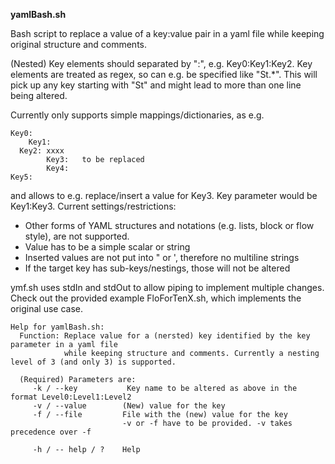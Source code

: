 **yamlBash.sh**

Bash script to replace a value of a key:value pair in a yaml file while 
keeping original structure and comments.

(Nested) Key elements should separated by ":", e.g. Key0:Key1:Key2.
Key elements are treated as regex, so can e.g. be specified like "St.*". This will pick up any
	key starting with "St" and might lead to more than one line being altered. 

Currently only supports simple mappings/dictionaries, as e.g.
	
    Key0:
	    Key1:
      Key2:	xxxx
		    Key3:	to be replaced
		    Key4:
    Key5:

and allows to e.g. replace/insert a value for Key3. Key parameter would be Key1:Key3.
Current settings/restrictions:
- Other forms of YAML structures and notations (e.g. lists, block or flow style), are not supported.
- Value has to be a simple scalar or string
- Inserted values are not put into " or ', therefore no multiline strings
- If the target key has sub-keys/nestings, those will not be altered 

ymf.sh uses stdIn and stdOut to allow piping to implement multiple changes. Check out the provided example 
	FloForTenX.sh,
which implements the original use case. 


    Help for yamlBash.sh:
      Function: Replace value for a (nersted) key identified by the key parameter in a yaml file
                while keeping structure and comments. Currently a nesting level of 3 (and only 3) is supported.
    
      (Required) Parameters are:
         -k / --key		      Key name to be altered as above in the format Level0:Level1:Level2
         -v / --value        (New) value for the key
         -f / --file         File with the (new) value for the key
                             -v or -f have to be provided. -v takes precedence over -f
    
         -h / -- help / ?    Help

